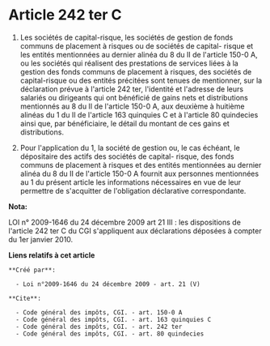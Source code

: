 # Article 242 ter C

1. Les sociétés de capital-risque, les sociétés de gestion de fonds communs de placement à risques ou de sociétés de capital-
risque et les entités mentionnées au dernier alinéa du 8 du II de l'article 150-0 A, ou les sociétés qui réalisent des
prestations de services liées à la gestion des fonds communs de placement à risques, des sociétés de capital-risque ou des
entités précitées sont tenues de mentionner, sur la déclaration prévue à l'article 242 ter, l'identité et l'adresse de leurs
salariés ou dirigeants qui ont bénéficié de gains nets et distributions mentionnés au 8 du II de l'article 150-0 A, aux
deuxième à huitième alinéas du 1 du II de l'article 163 quinquies C et à l'article 80 quindecies ainsi que, par bénéficiaire,
le détail du montant de ces gains et distributions. 

2. Pour l'application du 1, la société de gestion ou, le cas échéant, le dépositaire des actifs des sociétés de capital-
risque, des fonds communs de placement à risques et des entités mentionnées au dernier alinéa du 8 du II de l'article 150-0 A
fournit aux personnes mentionnées au 1 du présent article les informations nécessaires en vue de leur permettre de
s'acquitter de l'obligation déclarative correspondante.

**Nota:**

LOI n° 2009-1646 du 24 décembre 2009 art 21 III : les dispositions de l'article 242 ter C du CGI s'appliquent aux
déclarations déposées à compter du 1er janvier 2010.

**Liens relatifs à cet article**

	**Créé par**:

	  - Loi n°2009-1646 du 24 décembre 2009 - art. 21 (V)

	**Cite**:

	  - Code général des impôts, CGI. - art. 150-0 A
	  - Code général des impôts, CGI. - art. 163 quinquies C
	  - Code général des impôts, CGI. - art. 242 ter
	  - Code général des impôts, CGI. - art. 80 quindecies
